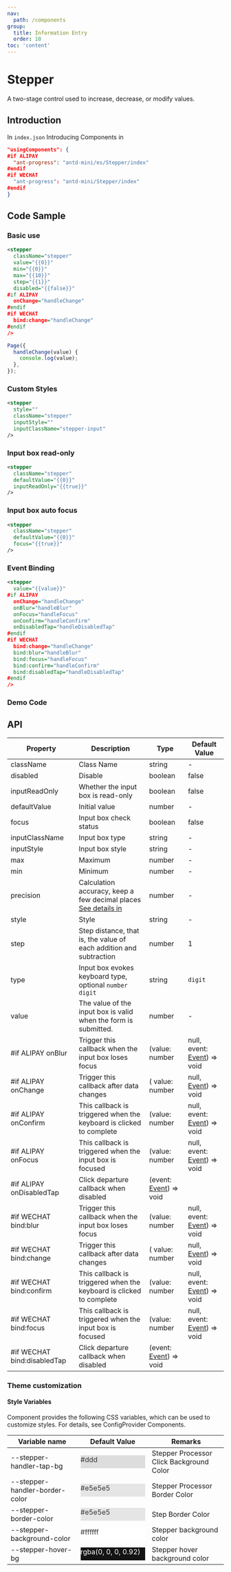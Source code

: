 ```yaml
---
nav:
  path: /components
group:
  title: Information Entry
  order: 10
toc: 'content'
---
```


# Stepper

A two-stage control used to increase, decrease, or modify values.

## Introduction

In `index.json` Introducing Components in

```json
"usingComponents": {
#if ALIPAY
  "ant-progress": "antd-mini/es/Stepper/index"
#endif
#if WECHAT
  "ant-progress": "antd-mini/Stepper/index"
#endif
}
```

## Code Sample

### Basic use
```xml
<stepper
  className="stepper"
  value="{{0}}"
  min="{{0}}"
  max="{{10}}"
  step="{{1}}"
  disabled="{{false}}"
#if ALIPAY
  onChange="handleChange"
#endif
#if WECHAT
  bind:change="handleChange"
#endif
/>
```

```js
Page({
  handleChange(value) {
    console.log(value);
  },
});
```

### Custom Styles
```xml
<stepper
  style=""
  className="stepper"
  inputStyle=""	
  inputClassName="stepper-input"
/>
```

### Input box read-only
```xml
<stepper
  className="stepper"
  defaultValue="{{0}}"
  inputReadOnly="{{true}}"
/>
```

### Input box auto focus
```xml
<stepper
  className="stepper"
  defaultValue="{{0}}"
  focus="{{true}}"
/>
```

### Event Binding
```xml
<stepper
  value="{{value}}"
#if ALIPAY
  onChange="handleChange"
  onBlur="handleBlur"
  onFocus="handleFocus"
  onConfirm="handleConfirm"
  onDisabledTap="handleDisabledTap"
#endif
#if WECHAT
  bind:change="handleChange"
  bind:blur="handleBlur"
  bind:focus="handleFocus"
  bind:confirm="handleConfirm"
  bind:disabledTap="handleDisabledTap"
#endif
/>
```

### Demo Code

<code src='../../demo/pages/Stepper/index'></code>

## API

| Property           | Description                                                                                | Type                                                                              | Default Value                                                                                 |
| -------------- | ----------------------------------------------------------------------------------- | --------------------------------------------------------------------------------- | -------------------------------------------------------------------------------------- |
| className      | Class Name                                                                                | string                                                                            | -                                                                                      |
| disabled       | Disable                                                                            | boolean                                                                           | false                                                                                  |
| inputReadOnly  | Whether the input box is read-only                                                                  | boolean                                                                           | false                                                                                  |
| defaultValue   | Initial value                                                                              | number                                                                            | -                                                                                      |
| focus          | Input box check status                                                                      | boolean                                                                           | false                                                                                  |
| inputClassName | Input box type                                                                          | string                                                                            | -                                                                                      |
| inputStyle     | Input box style                                                                          | string                                                                            | -                                                                                      |
| max            | Maximum                                                                              | number                                                                            | -                                                                                      |
| min            | Minimum                                                                              | number                                                                            | -                                                                                      |
| precision      | Calculation accuracy, keep a few decimal places [See details in](https://github.com/ant-design/ant-design/issues/5998) | number                                                                            | -                                                                                      |
| style          | Style                                                                                | string                                                                            | -                                                                                      |
| step           | Step distance, that is, the value of each addition and subtraction                                                                | number                                                                            | 1                                                                                      |
| type           | Input box evokes keyboard type, optional `number` `digit`                                           | string                                                                            | `digit`                                                                                |
| value          | The value of the input box is valid when the form is submitted.                                                      | number                                                                            | -                                                                                      |
| #if ALIPAY onBlur         | Trigger this callback when the input box loses focus                                                        | (value: number                                                                    | null, event: [Event](https://opendocs.alipay.com/mini/framework/event-object)) => void |
| #if ALIPAY onChange       | Trigger this callback after data changes                                                              | ( value: number                                                                   | null, [Event](https://opendocs.alipay.com/mini/framework/event-object)) => void        |
| #if ALIPAY onConfirm      | This callback is triggered when the keyboard is clicked to complete                                                            | (value: number                                                                    | null, event: [Event](https://opendocs.alipay.com/mini/framework/event-object)) => void |
| #if ALIPAY onFocus        | This callback is triggered when the input box is focused                                                            | (value: number                                                                    | null, event: [Event](https://opendocs.alipay.com/mini/framework/event-object)) => void |
| #if ALIPAY onDisabledTap  | Click departure callback when disabled                                                                  | (event: [Event](https://opendocs.alipay.com/mini/framework/event-object)) => void |
| #if WECHAT bind:blur         | Trigger this callback when the input box loses focus                                                        | (value: number                                                                    | null, event: [Event](https://opendocs.alipay.com/mini/framework/event-object)) => void |
| #if WECHAT bind:change       | Trigger this callback after data changes                                                              | ( value: number                                                                   | null, [Event](https://opendocs.alipay.com/mini/framework/event-object)) => void        |
| #if WECHAT bind:confirm      | This callback is triggered when the keyboard is clicked to complete                                                            | (value: number                                                                    | null, event: [Event](https://opendocs.alipay.com/mini/framework/event-object)) => void |
| #if WECHAT bind:focus        | This callback is triggered when the input box is focused                                                            | (value: number                                                                    | null, event: [Event](https://opendocs.alipay.com/mini/framework/event-object)) => void |
| #if WECHAT bind:disabledTap  | Click departure callback when disabled                                                                  | (event: [Event](https://opendocs.alipay.com/mini/framework/event-object)) => void |

### Theme customization

#### Style Variables

Component provides the following CSS variables, which can be used to customize styles. For details, see ConfigProvider Components.

| Variable name                         | Default Value                                                                                                                    | Remarks                     |
| ------------------------------ | ------------------------------------------------------------------------------------------------------------------------- | ------------------------ |
| --stepper-handler-tap-bg       | <div style="width: 150px; height: 30px; background-color: #ddd; color: #333333;">#ddd</div>                               | Stepper Processor Click Background Color |
| --stepper-handler-border-color | <div style="width: 150px; height: 30px; background-color: #e5e5e5; color: #333333;">#e5e5e5</div>                         | Stepper Processor Border Color     |
| --stepper-border-color         | <div style="width: 150px; height: 30px; background-color: #e5e5e5; color: #333333;">#e5e5e5</div>                         | Step Border Color           |
| --stepper-background-color     | <div style="width: 150px; height: 30px; background-color: #ffffff; color: #333333;">#ffffff</div>                         | Stepper background color           |
| --stepper-hover-bg             | <div style="width: 150px; height: 30px; background-color: rgba(0, 0, 0, 0.92); color: #ffffff;">rgba(0, 0, 0, 0.92)</div> | Stepper hover background color       |
